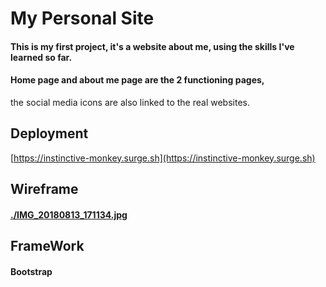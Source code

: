 # My Personal Site
#### This is my first project, it's a website about me, using the skills I've learned so far.
#### Home page and about me page are the 2 functioning pages,
the social media icons are also linked to the real websites.

## Deployment
 [https://instinctive-monkey.surge.sh](https://instinctive-monkey.surge.sh)

## Wireframe
#### [./IMG_20180813_171134.jpg](./IMG_20180813_171134.jpg)

## FrameWork

#### Bootstrap
